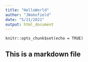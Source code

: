 ```yaml
---
title: "HelloWorld"
author: "JWakefield"
date: "5/21/2021"
output: html_document
---
```


```{r setup, include=FALSE}
knitr::opts_chunk$set(echo = TRUE)
```
## This is a markdown file

